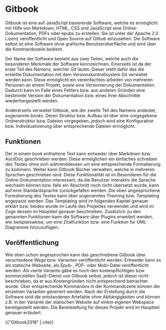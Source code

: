# Gitbook

Gitbook ist eine auf JavaScript basierende Software, welche es ermöglicht mit Hilfe von Markdown, HTML, CSS und JavaScript eine Online-Dokumentation, PDFs oder epubs zu erstellen. Sie ist unter der Apache 2.0 Lizenz veröffentlicht und Open Source auf Github einzusehen. Die Software selbst ist eine Software ohne grafische Benutzeroberfläche und wird über die Kommandozeile bedient.

Der Name der Software besteht aus zwei Teilen, welche auch die besonderen Merkmale der Software kennzeichnen. Einerseits ist da der erste Teil des Namens, welcher _Git_ lautet. Dieser steht dafür das die erstellte Dokumentation mit dem Versionskontrollsystem Git verwaltet werden kann. Diese ermöglicht ein vereinfachtes arbeiten von mehreren Personen an einem Projekt, sowie eine Versionierung der Dokumentation. Dadurch kann im Falle eines Fehlers bzw. aus anderen Gründen eine bestimmte Version der Dokumentation bzw. eines ihrer Abschnitte wiederhergestellt werden.

Andererseits verwaltet Gitbook, wie der zweite Teil des Namens andeutet, sogenannte _books_. Deren Struktur bzw. Aufbau ist über eine vorgegebene Ordnerstruktur bzw. Dateien vorgegeben, jedoch wird eine Konfiguration bzw. Individualisierung über entsprechende Dateien ermöglicht.

## Funktionen

Der in einem _book_ enthaltene Text kann entweder über Markdown bzw. AsciiDoc geschrieben werden. Diese ermöglichen ein einfaches schreiben des Textes ohne sich währenddessen um eine entsprechende Formatierung zu kümmern.
Weiter kann Gitbook Bücher verwalten, welche in mehreren Sprachen geschrieben sind. Diese Funktionalität ist im Besonderen für die Online-Dokumentation interessant, da die Benutzer interaktiv die Sprache wechseln können bzw. falls ein Abschnitt noch nicht übersetzt wurde, kann auf eine Standardsprache zurückgefallen werden.
Die oben angesprochene Formatierung des Textes kann über sogenanntes Theming bzw. Templating angepasst werden. Das Templating wird im folgenden Kapitel genauer erklärt bzw. beides wurde im Laufe des Projektes verwendet und wird im Zuge dessen im Hauptteil genauer beschrieben. Zusätzlich zu den genannten Funktionen kann die Software über Plugins erweitert werden, wie beispielsweise, um eine Zitatfunktion bzw. eine Funktion für UML-Diagramme hinzuzufügen.

## Veröffentlichung

Wie oben schon angesprochen kann das geschriebene Gitbook über verschiedene Wege bzw. Varianten veröffentlicht werden. Entweder kann es als statische Webseite, als Epub-, PDF- oder Mobi-Datei veröffentlicht werden. Als vierte Variante gäbe es noch den kostenpflichtigen bzw. kommerziellen SaaS-Dienst von Gitbook selbst, jedoch ist dieser nicht beschrieben, da er aus Kostengründen nicht entsprechend betrachtet wurde. Über entsprechende Kommandos in der Kommandozeile können die einzelnen Varianten generiert werden. Nach der Erstellung durch die Software sind die entstandenen Artefakte ohne Abhängigkeiten und können z.B. in der Variante der statischen Website auf einem eigenen Webspace bereitgestellt werden. Die Bereitstellung für dieses Projekt wird im Hauptteil genauer erläutert.

{{"Gitbook2018" | cite}}
